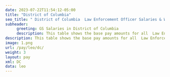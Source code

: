 ```yaml
---
date: 2023-07-22T11:54:12-05:00
title: "District of Columbia"
seo_title: " District of Columbia  Law Enforcement Officer Salaries & Wages"
subheader:
     greeting: GS Salaries in District of Columbia
     description: This table shows the base pay amounts for all  Law Enforcement Officer employees based on the 2023 GS Pay Scale, as published by the Office of Personnel Management.
description: This table shows the base pay amounts for all  Law Enforcement Officer employees based on the 2023 GS Pay Scale, as published by the Office of Personnel Management.
image: 1.png
url: /pay/leo/dc/
weight: 3
layout: pay
xml: DC
data: leo
---
```


